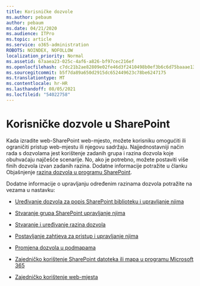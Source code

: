 ```yaml
---
title: Korisničke dozvole
ms.author: pebaum
author: pebaum
ms.date: 04/21/2020
ms.audience: ITPro
ms.topic: article
ms.service: o365-administration
ROBOTS: NOINDEX, NOFOLLOW
localization_priority: Normal
ms.assetid: 67aaea23-025c-4af6-a826-bf97cec216ef
ms.openlocfilehash: c7dc21b2ae82809e02fe46d3f2410498b0ef3b6c6d75baaae1361b29a4d387d6
ms.sourcegitcommit: b5f7da89a650d2915dc652449623c78be6247175
ms.translationtype: MT
ms.contentlocale: hr-HR
ms.lasthandoff: 08/05/2021
ms.locfileid: "54022758"
---
```

# <a name="user-permissions-in-sharepoint"></a>Korisničke dozvole u SharePoint

Kada izradite web-SharePoint web-mjesto, možete korisniku omogućiti ili ograničiti pristup web-mjestu ili njegovu sadržaju. Najjednostavniji način rada s dozvolama jest korištenje zadanih grupa i razina dozvola koje obuhvaćaju najčešće scenarije. [](https://docs.microsoft.com/sharepoint/default-sharepoint-groups) No, ako je potrebno, možete postaviti više finih dozvola izvan zadanih razina. Dodatne informacije potražite u članku Objašnjenje [razina dozvola u programu SharePoint](https://docs.microsoft.com/sharepoint/understanding-permission-levels).

Dodatne informacije o upravljanju određenim razinama dozvola potražite na vezama u nastavku:

- [Uređivanje dozvola za popis SharePoint biblioteku i upravljanje njima](https://support.office.com/article/customize-permissions-for-a-sharepoint-list-or-library-02d770f3-59eb-4910-a608-5f84cc297782)

- [Stvaranje grupa SharePoint upravljanje njima](https://docs.microsoft.com/sharepoint/customize-sharepoint-site-permissions)

- [Stvaranje i uređivanje razina dozvola](https://docs.microsoft.com/sharepoint/how-to-create-and-edit-permission-levels)

- [Postavljanje zahtjeva za pristup i upravljanje njima](https://support.office.com/article/set-up-and-manage-access-requests-94b26e0b-2822-49d4-929a-8455698654b3)

- [Promjena dozvola u podmapama](https://support.office.com/article/change-the-permissions-on-a-subfolder-5427bd7c-f20a-4f75-8cf2-5359dd45a1a6)

- [Zajedničko korištenje SharePoint datoteka ili mapa u programu Microsoft 365](https://support.office.com/article/share-sharepoint-files-or-folders-1fe37332-0f9a-4719-970e-d2578da4941c)

- [Zajedničko korištenje web-mjesta](https://support.office.com/article/share-a-site-958771a8-d041-4eb8-b51c-afea2eae3658)

